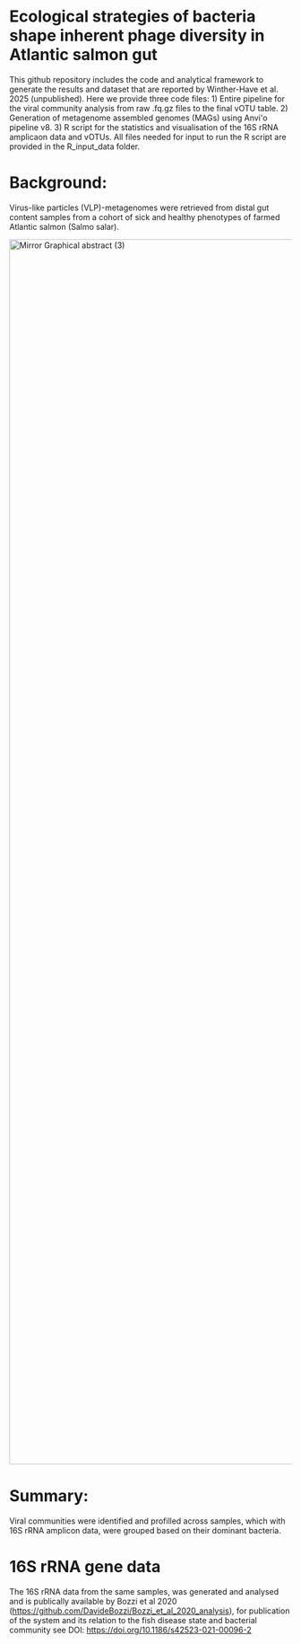 # Ecological strategies of bacteria shape inherent phage diversity in Atlantic salmon gut
This github repository includes the code and analytical framework to generate the results and dataset that are reported by Winther-Have et al. 2025 (unpublished).
Here we provide three code files: 1) Entire pipeline for the viral community analysis from raw .fq.gz files to the final vOTU table. 2) Generation of metagenome assembled genomes (MAGs) using Anvi'o pipeline v8. 3) R script for the statistics and visualisation of the 16S rRNA amplicaon data and vOTUs. All files needed for input to run the R script are provided in the R_input_data folder.

# Background: 
Virus-like particles (VLP)-metagenomes were retrieved from distal gut content samples from a cohort of sick and healthy phenotypes of farmed Atlantic salmon (Salmo salar).

<img width="3238" height="2182" alt="Mirror Graphical abstract (3)" src="https://github.com/user-attachments/assets/537262d5-936d-4541-8cf5-456b3a70d89d" />

# Summary: 
Viral communities were identified and profilled across samples, which with 16S rRNA amplicon data, were grouped based on their dominant bacteria. 

# 16S rRNA gene data
The 16S rRNA data from the same samples, was generated and analysed and is publically available by Bozzi et al 2020 (https://github.com/DavideBozzi/Bozzi_et_al_2020_analysis), for publication of the system and its relation to the fish disease state and bacterial community see DOI: https://doi.org/10.1186/s42523-021-00096-2
